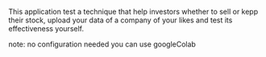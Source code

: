 This application test a technique that help investors whether to sell or kepp their stock, upload your data of a company of your likes and test its effectiveness yourself. 

note: no configuration needed you can use googleColab
